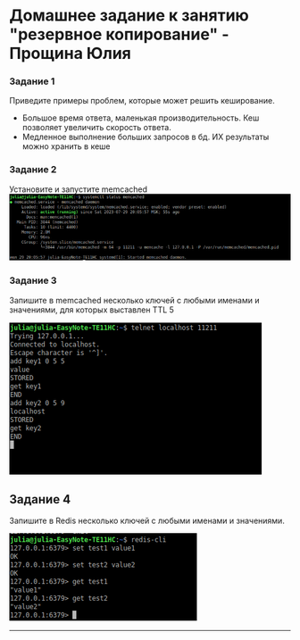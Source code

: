 # Домашнее задание к занятию "резервное копирование" - Прощина Юлия

### Задание 1
Приведите примеры проблем, которые может решить кеширование.
- Большое время ответа, маленькая производительность. Кеш позволяет увеличить скорость ответа.
- Медленное выполнение больших запросов в бд. ИХ результаты можно хранить в кеше

### Задание 2
Установите и запустите memcached
![мастер](https://github.com/JulianP-P/sys-homework/blob/cache/img/img1.png)

### Задание 3
Запишите в memcached несколько ключей с любыми именами и значениями, для которых выставлен TTL 5

![pflfybt3](https://github.com/JulianP-P/sys-homework/blob/cache/img/img2.png)

## Задание 4

Запишите в Redis несколько ключей с любыми именами и значениями.

![pflfybt](https://github.com/JulianP-P/sys-homework/blob/cache/img/img3.png)

---

